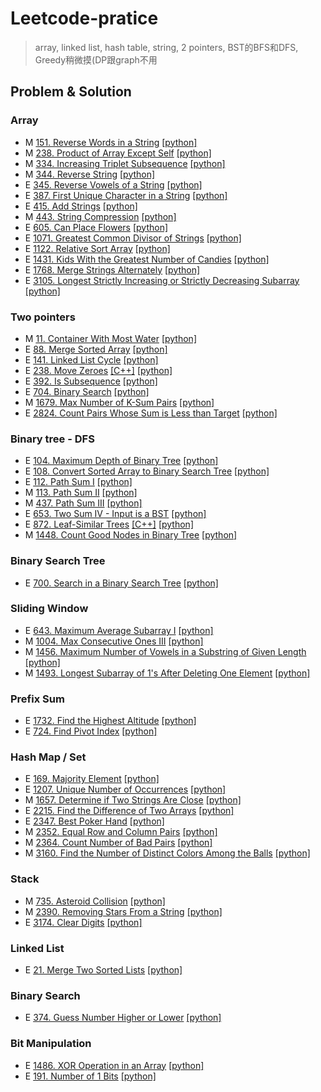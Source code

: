 # Leetcode-pratice
> array, linked list, hash table, string, 2 pointers, BST的BFS和DFS, Greedy稍微摸(DP跟graph不用

## Problem & Solution

### Array
- M [151. Reverse Words in a String](https://leetcode.com/problems/reverse-words-in-a-string/) [[python]](https://github.com/andrew76214/Leetcode-pratice/blob/main/solution/0151.py)
- M [238. Product of Array Except Self](https://leetcode.com/problems/product-of-array-except-self/) [[python]](https://github.com/andrew76214/Leetcode-pratice/blob/main/solution/0238.py)
- M [334. Increasing Triplet Subsequence](https://leetcode.com/problems/increasing-triplet-subsequence/) [[python]](https://github.com/andrew76214/Leetcode-pratice/blob/main/solution/0334.py)
- M [344. Reverse String](https://leetcode.com/problems/reverse-string/) [[python]](https://github.com/andrew76214/Leetcode-pratice/blob/main/solution/0344.py)
- E [345. Reverse Vowels of a String](https://leetcode.com/problems/reverse-vowels-of-a-string/) [[python]](https://github.com/andrew76214/Leetcode-pratice/blob/main/solution/0345.py)
- E [387. First Unique Character in a String](https://leetcode.com/problems/first-unique-character-in-a-string/) [[python]](https://github.com/andrew76214/Leetcode-pratice/blob/main/solution/0387.py)
- E [415. Add Strings](https://leetcode.com/problems/add-strings/) [[python]](https://github.com/andrew76214/Leetcode-pratice/blob/main/solution/0415.py)
- M [443. String Compression](https://leetcode.com/problems/string-compression/) [[python]](https://github.com/andrew76214/Leetcode-pratice/blob/main/solution/0443.py)
- E [605. Can Place Flowers](https://leetcode.com/problems/can-place-flowers/) [[python]](https://github.com/andrew76214/Leetcode-pratice/blob/main/solution/0605.py)
- E [1071. Greatest Common Divisor of Strings](https://leetcode.com/problems/greatest-common-divisor-of-strings/) [[python]](https://github.com/andrew76214/Leetcode-pratice/blob/main/solution/1071.py)
- E [1122. Relative Sort Array](https://leetcode.com/problems/relative-sort-array/) [[python]](https://github.com/andrew76214/Leetcode-pratice/blob/main/solution/1122.py)
- E [1431. Kids With the Greatest Number of Candies](https://leetcode.com/problems/kids-with-the-greatest-number-of-candies/) [[python]](https://github.com/andrew76214/Leetcode-pratice/blob/main/solution/1431.py)
- E [1768. Merge Strings Alternately](https://leetcode.com/problems/merge-strings-alternately/) [[python]](https://github.com/andrew76214/Leetcode-pratice/blob/main/solution/1768.py)
- E [3105. Longest Strictly Increasing or Strictly Decreasing Subarray](https://leetcode.com/problems/longest-strictly-increasing-or-strictly-decreasing-subarray/) [[python]](https://github.com/andrew76214/Leetcode-pratice/blob/main/solution/3105.py)

### Two pointers
- M [11. Container With Most Water](https://leetcode.com/problems/container-with-most-water/) [[python]](https://github.com/andrew76214/Leetcode-pratice/blob/main/solution/0011.py)
- E [88. Merge Sorted Array](https://leetcode.com/problems/merge-sorted-array/) [[python]](https://github.com/andrew76214/Leetcode-pratice/blob/main/solution/0088.py)
- E [141. Linked List Cycle](https://leetcode.com/problems/linked-list-cycle/) [[python]](https://github.com/andrew76214/Leetcode-pratice/blob/main/solution/0141.py)
- E [238. Move Zeroes](https://leetcode.com/problems/move-zeroes/) [[C++]](https://github.com/andrew76214/Leetcode-pratice/blob/main/solution/0238.cpp) [[python]](https://github.com/andrew76214/Leetcode-pratice/blob/main/solution/0283.py)
- E [392. Is Subsequence](https://leetcode.com/problems/is-subsequence/) [[python]](https://github.com/andrew76214/Leetcode-pratice/blob/main/solution/0392.py)
- E [704. Binary Search](https://leetcode.com/problems/binary-search/) [[python]](https://github.com/andrew76214/Leetcode-pratice/blob/main/solution/0704.py)
- M [1679. Max Number of K-Sum Pairs](https://leetcode.com/problems/max-number-of-k-sum-pairs/) [[python]](https://github.com/andrew76214/Leetcode-pratice/blob/main/solution/1679.py)
- E [2824. Count Pairs Whose Sum is Less than Target](https://leetcode.com/problems/count-pairs-whose-sum-is-less-than-target/) [[python]](https://github.com/andrew76214/Leetcode-pratice/blob/main/solution/2824.py)

### Binary tree - DFS
- E [104. Maximum Depth of Binary Tree](https://leetcode.com/problems/maximum-depth-of-binary-tree/) [[python]](https://github.com/andrew76214/Leetcode-pratice/blob/main/solution/0104.py)
- E [108. Convert Sorted Array to Binary Search Tree](https://leetcode.com/problems/convert-sorted-array-to-binary-search-tree/) [[python]](https://github.com/andrew76214/Leetcode-pratice/blob/main/solution/0108.py)
- E [112. Path Sum I](https://leetcode.com/problems/path-sum/) [[python]](https://github.com/andrew76214/Leetcode-pratice/blob/main/solution/0112.py)
- M [113. Path Sum II](https://leetcode.com/problems/path-sum-ii/) [[python]](https://github.com/andrew76214/Leetcode-pratice/blob/main/solution/0113.py)
- M [437. Path Sum III](https://leetcode.com/problems/path-sum-iii/) [[python]](https://github.com/andrew76214/Leetcode-pratice/blob/main/solution/0437.py)
- E [653. Two Sum IV - Input is a BST](https://leetcode.com/problems/two-sum-iv-input-is-a-bst/) [[python]](https://github.com/andrew76214/Leetcode-pratice/blob/main/solution/0653.py)
- E [872. Leaf-Similar Trees](https://leetcode.com/problems/leaf-similar-trees/) [[C++]](https://github.com/andrew76214/Leetcode-pratice/blob/main/solution/0872.cpp) [[python]](https://github.com/andrew76214/Leetcode-pratice/blob/main/solution/0872.py)
- M [1448. Count Good Nodes in Binary Tree](https://leetcode.com/problems/count-good-nodes-in-binary-tree/) [[python]](https://github.com/andrew76214/Leetcode-pratice/blob/main/solution/1448.py)

### Binary Search Tree
- E [700. Search in a Binary Search Tree](https://leetcode.com/problems/search-in-a-binary-search-tree/) [[python]](https://github.com/andrew76214/Leetcode-pratice/blob/main/solution/0700.py)

### Sliding Window
- E [643. Maximum Average Subarray I](https://leetcode.com/problems/maximum-average-subarray-i/) [[python]](https://github.com/andrew76214/Leetcode-pratice/blob/main/solution/0643.py)
- M [1004. Max Consecutive Ones III](https://leetcode.com/problems/max-consecutive-ones-iii/) [[python]](https://github.com/andrew76214/Leetcode-pratice/blob/main/solution/1004.py)
- M [1456. Maximum Number of Vowels in a Substring of Given Length](https://leetcode.com/problems/maximum-number-of-vowels-in-a-substring-of-given-length/) [[python]](https://github.com/andrew76214/Leetcode-pratice/blob/main/solution/1456.py)
- M [1493. Longest Subarray of 1's After Deleting One Element](https://leetcode.com/problems/longest-subarray-of-1s-after-deleting-one-element/) [[python]](https://github.com/andrew76214/Leetcode-pratice/blob/main/solution/1493.py)

### Prefix Sum
- E [1732. Find the Highest Altitude](https://leetcode.com/problems/find-the-highest-altitude/) [[python]](https://github.com/andrew76214/Leetcode-pratice/blob/main/solution/1732.py)
- E [724. Find Pivot Index](https://leetcode.com/problems/find-pivot-index/) [[python]](https://github.com/andrew76214/Leetcode-pratice/blob/main/solution/0724.py)

### Hash Map / Set
- E [169. Majority Element](https://leetcode.com/problems/majority-element/) [[python]](https://github.com/andrew76214/Leetcode-pratice/blob/main/solution/0169.py)
- E [1207. Unique Number of Occurrences](https://leetcode.com/problems/unique-number-of-occurrences/) [[python]](https://github.com/andrew76214/Leetcode-pratice/blob/main/solution/1207.py)
- M [1657. Determine if Two Strings Are Close](https://leetcode.com/problems/determine-if-two-strings-are-close/) [[python]](https://github.com/andrew76214/Leetcode-pratice/blob/main/solution/1675.py)
- E [2215. Find the Difference of Two Arrays](https://leetcode.com/problems/find-the-difference-of-two-arrays/) [[python]](https://github.com/andrew76214/Leetcode-pratice/blob/main/solution/2215.py)
- E [2347. Best Poker Hand](https://leetcode.com/problems/best-poker-hand/) [[python]](https://github.com/andrew76214/Leetcode-pratice/blob/main/solution/2347.py)
- M [2352. Equal Row and Column Pairs](https://leetcode.com/problems/equal-row-and-column-pairs/) [[python]](https://github.com/andrew76214/Leetcode-pratice/blob/main/solution/2352.py)
- M [2364. Count Number of Bad Pairs](https://leetcode.com/problems/count-number-of-bad-pairs/) [[python]](https://github.com/andrew76214/Leetcode-pratice/blob/main/solution/2364.py)
- M [3160. Find the Number of Distinct Colors Among the Balls](https://leetcode.com/problems/find-the-number-of-distinct-colors-among-the-balls/) [[python]](https://github.com/andrew76214/Leetcode-pratice/blob/main/solution/3160.py)

### Stack
- M [735. Asteroid Collision](https://leetcode.com/problems/asteroid-collision/) [[python]](https://github.com/andrew76214/Leetcode-pratice/blob/main/solution/0735.py)
- M [2390. Removing Stars From a String](https://leetcode.com/problems/removing-stars-from-a-string/) [[python]](https://github.com/andrew76214/Leetcode-pratice/blob/main/solution/2390.py)
- E [3174. Clear Digits](https://leetcode.com/problems/clear-digits/) [[python]](https://github.com/andrew76214/Leetcode-pratice/blob/main/solution/3174.py)

### Linked List
- E [21. Merge Two Sorted Lists](https://leetcode.com/problems/merge-two-sorted-lists/) [[python]](https://github.com/andrew76214/Leetcode-pratice/blob/main/solution/0021.py)

### Binary Search
- E [374. Guess Number Higher or Lower](https://leetcode.com/problems/guess-number-higher-or-lower/) [[python]](https://github.com/andrew76214/Leetcode-pratice/blob/main/solution/0374.py)

### Bit Manipulation
- E [1486. XOR Operation in an Array](https://leetcode.com/problems/xor-operation-in-an-array/) [[python]](https://github.com/andrew76214/Leetcode-pratice/blob/main/solution/1486.py)
- E [191. Number of 1 Bits](https://leetcode.com/problems/number-of-1-bits/) [[python]](https://github.com/andrew76214/Leetcode-pratice/blob/main/solution/0191.py)
